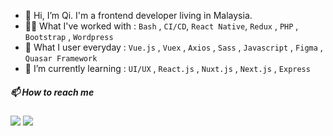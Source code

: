 - 👋 Hi, I’m Qi. I'm a frontend developer living in Malaysia.
- 👩‍🦳 What I've worked with : `Bash` , `CI/CD`, `React Native`, `Redux` , `PHP` , `Bootstrap` , `Wordpress`
- 👀 What I user everyday : `Vue.js` , `Vuex` , `Axios` , `Sass` , `Javascript` , `Figma` , `Quasar Framework`
- 🌱 I’m currently learning : `UI/UX` , `React.js` , `Nuxt.js` , `Next.js` , `Express`

<h5>📫 How to reach me</h5>
<a href="https://www.linkedin.com/in/aqilah-fatin-f-10a3b711a/"><img src="https://img.shields.io/badge/linkedin-%230077B5.svg?&style=for-the-badge&logo=linkedin&logoColor=white" /></a> <a href="mailto:aqilahfatin01@gmail.com"><img src="https://img.shields.io/badge/gmail-%23D14836.svg?&style=for-the-badge&logo=gmail&logoColor=white" /></a>

<!---
aqilahqi/aqilahqi is a ✨ special ✨ repository because its `README.md` (this file) appears on your GitHub profile.
You can click the Preview link to take a look at your changes.
--->
